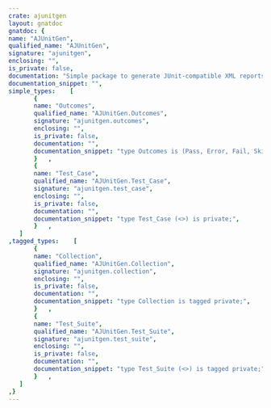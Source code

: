 ```yaml
---
crate: ajunitgen
layout: gnatdoc
gnatdoc: {
name: "AJUnitGen",
qualified_name: "AJUnitGen",
signature: "ajunitgen",
enclosing: "",
is_private: false,
documentation: "Simple package to generate JUnit-compatible XML reports ",
documentation_snippet: "",
simple_types:    [
       {
       name: "Outcomes",
       qualified_name: "AJUnitGen.Outcomes",
       signature: "ajunitgen.outcomes",
       enclosing: "",
       is_private: false,
       documentation: "",
       documentation_snippet: "type Outcomes is (Pass, Error, Fail, Skip);",
       }   ,
       {
       name: "Test_Case",
       qualified_name: "AJUnitGen.Test_Case",
       signature: "ajunitgen.test_case",
       enclosing: "",
       is_private: false,
       documentation: "",
       documentation_snippet: "type Test_Case (<>) is private;",
       }   ,
   ]
,tagged_types:    [
       {
       name: "Collection",
       qualified_name: "AJUnitGen.Collection",
       signature: "ajunitgen.collection",
       enclosing: "",
       is_private: false,
       documentation: "",
       documentation_snippet: "type Collection is tagged private;",
       }   ,
       {
       name: "Test_Suite",
       qualified_name: "AJUnitGen.Test_Suite",
       signature: "ajunitgen.test_suite",
       enclosing: "",
       is_private: false,
       documentation: "",
       documentation_snippet: "type Test_Suite (<>) is tagged private;",
       }   ,
   ]
,}
---
```

